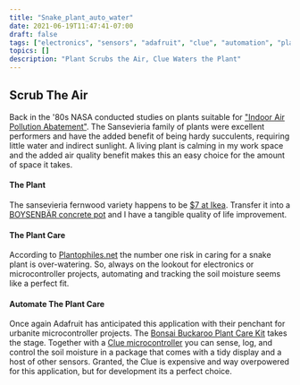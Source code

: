 ```yaml
---
title: "Snake_plant_auto_water"
date: 2021-06-19T11:47:41-07:00
draft: false
tags: ["electronics", "sensors", "adafruit", "clue", "automation", "plants"]
topics: []
description: "Plant Scrubs the Air, Clue Waters the Plant"
---
```


## Scrub The Air
Back in the '80s NASA conducted studies on plants suitable for ["Indoor Air Pollution Abatement"][1]. The Sansevieria family of plants were excellent performers and have the added benefit of being hardy succulents, requiring little water and indirect sunlight. A living plant is calming in my work space and the added air quality benefit makes this an easy choice for the amount of space it takes.

#### The Plant
The sansevieria fernwood variety happens to be [$7 at Ikea][2]. Transfer it into a [BOYSENBÄR concrete pot][3] and I have a tangible quality of life improvement.

#### The Plant Care
According to [Plantophiles.net][4] the number one risk in caring for a snake plant is over-watering. So, always on the lookout for electronics or microcontroller projects, automating and tracking the soil moisture seems like a perfect fit.  

#### Automate The Plant Care
Once again Adafruit has anticipated this application with their penchant for urbanite microcontroller projects. The [Bonsai Buckaroo Plant Care Kit][5] takes the stage. Together with a [Clue microcontroller][6] you can sense, log, and control the soil moisture in a package that comes with a tidy display and a host of other sensors. Granted, the Clue is expensive and way overpowered for this application, but for development its a perfect choice.








[1]: https://ntrs.nasa.gov/citations/19930073077
[2]: https://www.ikea.com/us/en/p/sansevieria-plant-with-pot-snake-plant-assorted-colors-60445796/
[3]: https://www.ikea.com/us/en/p/boysenbaer-plant-pot-indoor-outdoor-light-gray-40459256/
[4]: https://plantophiles.com/plant-care/sansevieria-fernwood/
[5]: https://www.adafruit.com/product/4746
[6]: https://www.adafruit.com/product/4500
